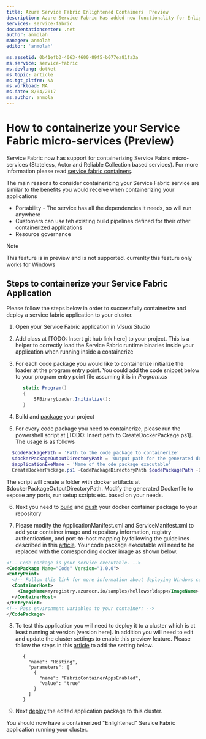 ```yaml
---
title: Azure Service Fabric Enlightened Containers  Preview
description: Azure Service Fabric Has added new functionality for Enlightened Containers which are Service Fabric applications inside Containers. This support is currently in preview.
services: service-fabric
documentationcenter: .net
author: anmolah
manager: anmolah
editor: 'anmolah'

ms.assetid: 0b41efb3-4063-4600-89f5-b077ea81fa3a
ms.service: service-fabric
ms.devlang: dotNet
ms.topic: article
ms.tgt_pltfrm: NA
ms.workload: NA
ms.date: 8/04/2017
ms.author: anmola
---
```

# How to containerize your Service Fabric micro-services (Preview)

Service Fabric now has support for containerizing Service Fabric micro-services (Stateless, Actor and Reliable Collection based services). For more information please read [service fabric containers](service-fabric-containers-overview).

The main reasons to consider containerizing your Service Fabric service are similar to the benefits you would receive when containerizing your applications
-	Portability - The service has all the dependencies it needs, so will run anywhere
-	Customers can use teh existing build pipelines defined for their other containerized applications
-	Resource governance


> [!NOTE]
> This feature is in preview and is not supported. currenlty this feature only works for Windows

## Steps to containerize your Service Fabric Application

Please follow the steps below in order to successfully containerize and deploy a service fabric application to your cluster.

1. Open your Service Fabric application in *Visual Studio*

2. Add class at [TODO: Insert git hub link here] to your project. This is a helper to correctly load the Service Fabric runtime binaries inside your application when running inside a containerize

3. For each code package you would like to containerize initialize the loader at the program entry point. You could add the code snippet below to your program entry point file assuming it is in *Program.cs*

  ```csharp
        static Program()
        {
            SFBinaryLoader.Initialize();
        }
  ```

4. Build and [package](service-fabric-package-apps.md#Package-App) your project

5. For every code package you need to containerize, please run the powershell script at [TODO: Insert path to CreateDockerPackage.ps1]. The usage is as follows
  ```powershell
    $codePackagePath = 'Path to the code package to containerize'
    $dockerPackageOutputDirectoryPath = 'Output path for the generated docker folder'
    $applicationExeName = 'Name of the ode package executable'
    CreateDockerPackage.ps1 -CodePackageDirectoryPath $codePackagePath -DockerPackageOutputDirectoryPath $dockerPackageOutputDirectoryPath -ApplicationExeName $applicationExeName
 ```
  The script will create a folder with docker artifacts at $dockerPackageOutputDirectoryPath. Modify the generated Dockerfile to expose any ports, run setup scripts etc. based on your needs.

6. Next you need to [build](service-fabric-get-started-containers.md#Build-Containers) and [push](service-fabric-get-started-containers.md#Push-Containers) your docker container package to your repository

7. Please modify the ApplicationManifest.xml and ServiceManifest.xml to add your container image and repository information, registry authentication, and port-to-host mapping by following the guidelines described in this [article](service-fabric-get-started-containers.md).
Your code package executable will need to be replaced with the corresponding docker image as shown below.

  ```xml
<!-- Code package is your service executable. -->
<CodePackage Name="Code" Version="1.0.0">
  <EntryPoint>
    <!-- Follow this link for more information about deploying Windows containers to Service Fabric: https://aka.ms/sfguestcontainers -->
    <ContainerHost>
      <ImageName>myregistry.azurecr.io/samples/helloworldapp</ImageName>
    </ContainerHost>
  </EntryPoint>
  <!-- Pass environment variables to your container: -->    
</CodePackage>
  ```

8. To test this application you will need to deploy it to a cluster which is at least running at version [version here]. In addition you will need to edit and update the cluster settings to enable this preview feature. Please follow the steps in this [article](service-fabric-cluster-fabric-settings.md) to add the setting below.
```
      {
        "name": "Hosting",
        "parameters": [
          {
            "name": "FabricContainerAppsEnabled",
            "value": "true"
          }
        ]
      }
```
9. Next [deploy](service-fabric-deploy-remove-applications.md) the edited application package to this cluster.

You should now have a containerized "Enlightened" Service Fabric application running your cluster.
